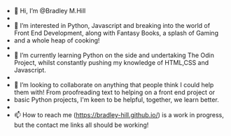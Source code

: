 - 👋 Hi, I’m @Bradley M.Hill
-
- 👀 I’m interested in Python, Javascript and breaking into the world of Front End Development, along with Fantasy Books, a splash of Gaming
- and a whole heap of cooking!
-
- 🌱 I’m currently learning Python on the side and undertaking The Odin Project, whilst constantly pushing my knowledge of HTML,CSS and Javascript.
-
- 💞️ I’m looking to collaborate on anything that people think I could help them with! From proofreading text to helping on a front end project or
- basic Python projects, I'm keen to be helpful, together, we learn better.
-
- 📫 How to reach me (https://bradley-hill.github.io/) is a work in progress, but the contact me links all should be working!

<!---
Bradley-Hill/Bradley-Hill is a ✨ special ✨ repository because its `README.md` (this file) appears on your GitHub profile.
You can click the Preview link to take a look at your changes.
--->
